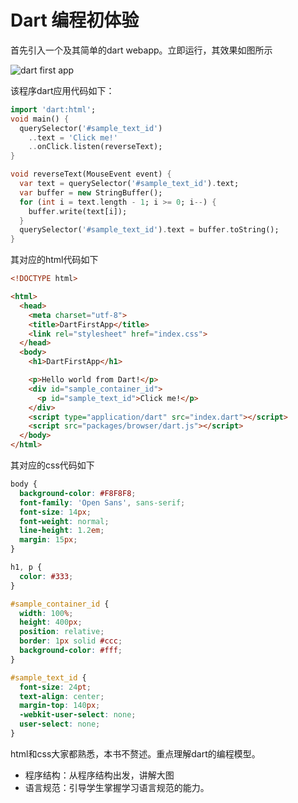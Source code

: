 # Dart 编程初体验

首先引入一个及其简单的dart webapp。立即运行，其效果如图所示

![dart first app](http://xx)

该程序dart应用代码如下：
```dart
import 'dart:html';
void main() {
  querySelector('#sample_text_id')
    ..text = 'Click me!'
    ..onClick.listen(reverseText);
}

void reverseText(MouseEvent event) {
  var text = querySelector('#sample_text_id').text;
  var buffer = new StringBuffer();
  for (int i = text.length - 1; i >= 0; i--) {
    buffer.write(text[i]);
  }
  querySelector('#sample_text_id').text = buffer.toString();
}

```
其对应的html代码如下
```html
<!DOCTYPE html>

<html>
  <head>
    <meta charset="utf-8">
    <title>DartFirstApp</title>
    <link rel="stylesheet" href="index.css">
  </head>
  <body>
    <h1>DartFirstApp</h1>

    <p>Hello world from Dart!</p>
    <div id="sample_container_id">
      <p id="sample_text_id">Click me!</p>
    </div>
    <script type="application/dart" src="index.dart"></script>
    <script src="packages/browser/dart.js"></script>
  </body>
</html>

```
其对应的css代码如下
```css
body {
  background-color: #F8F8F8;
  font-family: 'Open Sans', sans-serif;
  font-size: 14px;
  font-weight: normal;
  line-height: 1.2em;
  margin: 15px;
}

h1, p {
  color: #333;
}

#sample_container_id {
  width: 100%;
  height: 400px;
  position: relative;
  border: 1px solid #ccc;
  background-color: #fff;
}

#sample_text_id {
  font-size: 24pt;
  text-align: center;
  margin-top: 140px;
  -webkit-user-select: none;
  user-select: none;
}


```

html和css大家都熟悉，本书不赘述。重点理解dart的编程模型。
- 程序结构：从程序结构出发，讲解大图
- 语言规范：引导学生掌握学习语言规范的能力。
